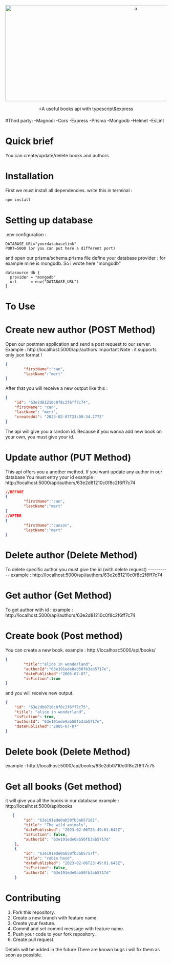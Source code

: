 <p align="center">
<img src="https://i.imgur.com/LWHxXg1.png" alt="a" width="800" height="300"/>
</p>

<p align="center">⚡A useful books api with typescript&express</p>

#Third party:
-Magnodi
-Cors
-Express
-Prisma
-Mongodb
-Helmet
-EsLint

# Quick brief

You can create/update/delete books and authors

# Installation

First we must install all dependencies. write this in terminal :

```ts
npm install
```

# Setting up database

.env configuration :

```env
DATABASE_URL="yourdatabaselink"
PORT=5000 (or you can put here a different port)
```

and open our prisma/schema.prisma file
define your database provider :
for example mine is mongodb. So i wrote here "mongodb"

```prisma
datasource db {
  provider = "mongodb"
  url      = env("DATABASE_URL")
}
```

# To Use

# Create new author (POST Method)
Open our postman application and send a post request to our server.
Example : http://localhost:5000/api/authors
Important Note : it supports only json format !
```json
{
        "firstName":"can",
        "lastName":"mert"
}
```
After that you will receive a new output like this : 
```json
{
    "id": "63e2d81210c0f8c2f6ff7c74",
    "firstName": "can",
    "lastName": "mert",
    "createdAt": "2023-02-07T23:00:34.277Z"
}
```
The api will give you a random id. Because if you wanna add new book on your own, you must give your id.

# Update author (PUT Method)
This api offers you a another method. If you want update any author in our database 
You must entry your id
example : http://localhost:5000/api/authors/63e2d81210c0f8c2f6ff7c74
```json
//BEFORE
{
        "firstName":"can",
        "lastName":"mert"
}
//AFTER
{
        "firstName":"canson",
        "lastName":"mert"
}
```

# Delete author (Delete Method)
To delete specific author you must give the id (with delete request) -----------
example : http://localhost:5000/api/authors/63e2d81210c0f8c2f6ff7c74

# Get author (Get Method) 
To get author with id : 
example : http://localhost:5000/api/authors/63e2d81210c0f8c2f6ff7c74











# Create book (Post method)
You can create a new book.
example : http://localhost:5000/api/books/

```json
{
        "title":"alice in wonderland",
        "authorId":"63e191ede0ab50fb3ab5717e",
        "datePublished":"2005-07-07",
        "isFiction":true
}
```

and you will receive new output. 
```json
{
    "id": "63e2db0710c0f8c2f6ff7c75",
    "title": "alice in wonderland",
    "isFiction": true,
    "authorId": "63e191ede0ab50fb3ab5717e",
    "datePublished":"2005-07-07"
}
```


# Delete book (Delete Method)
example : http://localhost:5000/api/books/63e2db0710c0f8c2f6ff7c75

# Get all books (Get method)
it will give you all the books in our database
example : http://localhost:5000/api/books

```json
   {
        "id": "63e191ede0ab50fb3ab57181",
        "title": "The wild animals",
        "datePublished": "2023-02-06T23:49:01.643Z",
        "isFiction": false,
        "authorId": "63e191ede0ab50fb3ab5717d"
    },
    {
        "id": "63e191ede0ab50fb3ab5717f",
        "title": "robin hood",
        "datePublished": "2023-02-06T23:49:01.643Z",
        "isFiction": false,
        "authorId": "63e191ede0ab50fb3ab5717d"
    }
```



# Contributing

1. Fork this repository.
2. Create a new branch with feature name.
3. Create your feature.
4. Commit and set commit message with feature name.
5. Push your code to your fork repository.
6. Create pull request.

Details will be added in the future
There are known bugs i will fix them as soon as possible.
